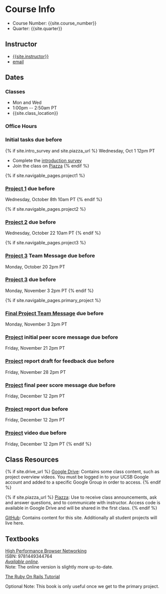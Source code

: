 # Course Info

- Course Number: {{site.course_number}}
- Quarter: {{site.quarter}}

## Instructor

- [{{site.instructor}}]({{site.instructor_url}})
- [email](mailto:{{site.instructor_email}})

<!-- ## UCSB TA

- TBD

## Appfolio TA

- Maximilian Medearis
- [email](mailto:maximilian.medearis@appfolio.com)

{% if site.piazza_url %}
Please use [Piazza]({{site.piazza_url}}) for class-related correspondance.
{% endif %} -->

## Dates

### Classes

- Mon and Wed
- 1:00pm -- 2:50am PT
- {{site.class_location}}

### Office Hours

<!-- - TBD

In-person

- Tuesday 8am -- 9am, Phelps 3526
- Thursday 8am -- 9am, Phelps 3526

Virtual

- Tuesday 4 -- 5pm, link in [Piazza]({{site.piazza_url}})
- Friday 4 -- 5pm, link in [Piazza]({{site.piazza_url}}) -->

### Initial tasks due before

{% if site.intro_survey and site.piazza_url %}
Wednesday, Oct 1 12pm PT

- Complete the [introduction survey]({{site.intro_survey}})
- Join the class on [Piazza]({{site.piazza_url}})
{% endif %}
<!-- - Enroll in [AWS Educate](https://www.awseducate.com/Registration?apptype=student&courseview=true) -->


{% if site.navigable_pages.project1 %}

### [Project 1](/project1/) due before

Wednesday, October 8th 10am PT
{% endif %}

{% if site.navigable_pages.project2 %}

### [Project 2](/project2/) due before

Wednesday, October 22 10am PT
{% endif %}

{% if site.navigable_pages.project3 %}

### [Project 3](/project3/) Team Message due before

Monday, October 20 2pm PT

### [Project 3](/project3/) due before

Monday, November 3 2pm PT
{% endif %}

{% if site.navigable_pages.primary_project %}

### [Final Project Team Message](/project) due before

Monday, November 3 2pm PT

### [Project](/project/#proposal) initial peer score message due before

Friday, November 21 2pm PT

### [Project](/project/#report) report draft for feedback due before

Friday, November 28 2pm PT

### [Project](/project/#proposal) final peer score message due before

Friday, December 12 2pm PT

### [Project](/project/#report) report due before

Friday, December 12 2pm PT

### [Project](/project/#video) video due before

Friday, December 12 2pm PT
{% endif %}

## Class Resources

{% if site.drive_url %}
[Google Drive]({{site.drive_url}}): Contains some class content, such as
project overview videos. You must be logged in to your UCSB Google account and
added to a specific Google Group in order to access.
{% endif %}

{% if site.piazza_url %}
[Piazza]({{site.piazza_url}}): Use to receive class announcements, ask and
answer questions, and to communicate with instructor. Access code is available
in Google Drive and will be shared in the first class.
{% endif %}

[GitHub](https://github.com/{{site.github_username}}): Contains content for
this site. Additionally all student projects will live here.

## Textbooks

[High Performance Browser Networking](
https://www.amazon.com/High-Performance-Browser-Networking-performance/dp/1449344763)  
ISBN: 9781449344764  
_[Available online](https://hpbn.co/)._  
Note: The online version is slightly more up-to-date.

[The Ruby On Rails Tutorial](https://www.railstutorial.org/book)  
<!-- _[Complete 3rd edition available online](https://3rd-edition.railstutorial.org/book)_   -->
Optional
Note: This book is only useful once we get to the primary project.
